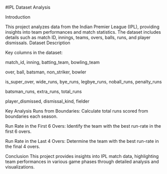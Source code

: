 #IPL Dataset Analysis

Introduction

This project analyzes data from the Indian Premier League (IPL), providing insights into team performances and match statistics. The dataset includes details such as match ID, innings, teams, overs, balls, runs, and player dismissals.
Dataset Description

Key columns in the dataset:

match_id, inning, batting_team, bowling_team

over, ball, batsman, non_striker, bowler

is_super_over, wide_runs, bye_runs, legbye_runs, noball_runs, penalty_runs

batsman_runs, extra_runs, total_runs

player_dismissed, dismissal_kind, fielder

Key Analysis
Runs from Boundaries: Calculate total runs scored from boundaries each season.

Run Rate in the First 6 Overs: Identify the team with the best run-rate in the first 6 overs.

Run Rate in the Last 4 Overs: Determine the team with the best run-rate in the final 4 overs.


Conclusion
This project provides insights into IPL match data, highlighting team performances in various game phases through detailed analysis and visualizations.
